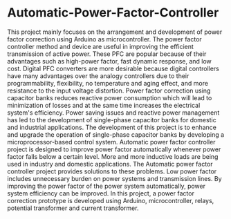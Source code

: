 # Automatic-Power-Factor-Controller
This project mainly focuses on the arrangement and development of power factor correction using Arduino as microcontroller. The power factor controller method and device are useful in improving the efficient transmission of active power. These PFC are popular because of their advantages such as high-power factor, fast dynamic response, and low cost. Digital PFC converters are more desirable because digital controllers have many advantages over the analogy controllers due to their programmability, flexibility, no temperature and aging effect, and more resistance to the input voltage distortion. Power factor correction using capacitor banks reduces reactive power consumption which will lead to minimization of losses and at the same time increases the electrical system's efficiency. Power saving issues and reactive power management has led to the development of single-phase capacitor banks for domestic and industrial applications. The development of this project is to enhance and upgrade the operation of single-phase capacitor banks by developing a microprocessor-based control system. 
Automatic power factor controller project is designed to improve power factor automatically whenever power factor falls below a certain level. More and more inductive loads are being used in industry and domestic applications. The Automatic power factor controller project provides solutions to these problems. Low power factor includes unnecessary burden on power systems and transmission lines. By improving the power factor of the power system automatically, power system efficiency can be improved. In this project, a power factor correction prototype is developed using Arduino, microcontroller, relays, potential transformer and current transformer.

